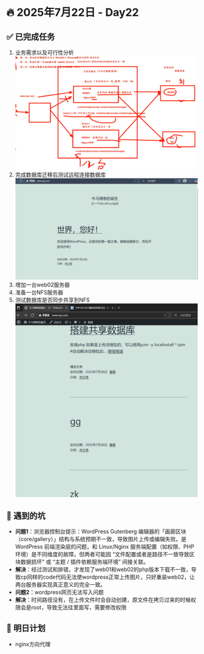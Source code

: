 # 🔥 2025年7月22日 - Day22
## ✅ 已完成任务
1. 业务需求以及可行性分析![架构图](https://github.com/YJUNO6/cloud-devops-learning/blob/main/0_%E6%88%90%E9%95%BF%E6%97%A5%E8%AE%B0/20250721_Day21_LNMP%E6%9E%B6%E6%9E%84%E6%8B%86%E5%88%86/sreenshot/%E5%B1%8F%E5%B9%95%E6%88%AA%E5%9B%BE%202025-07-24%20221946.png)
2. 完成数据库迁移后测试远程连接数据库![图](https://github.com/YJUNO6/cloud-devops-learning/blob/main/0_%E6%88%90%E9%95%BF%E6%97%A5%E8%AE%B0/20250721_Day21_LNMP%E6%9E%B6%E6%9E%84%E6%8B%86%E5%88%86/sreenshot/%E5%B1%8F%E5%B9%95%E6%88%AA%E5%9B%BE%202025-07-25%20111445.png)
3. 增加一台web02服务器
4. 准备一台NFS服务器
5. 测试数据库是否同步共享到NFS![架构图](https://github.com/YJUNO6/cloud-devops-learning/blob/main/0_%E6%88%90%E9%95%BF%E6%97%A5%E8%AE%B0/20250721_Day21_LNMP%E6%9E%B6%E6%9E%84%E6%8B%86%E5%88%86/sreenshot/%E5%B1%8F%E5%B9%95%E6%88%AA%E5%9B%BE%202025-07-25%20221212.png)
## 🐞 遇到的坑
- **问题1**：浏览器控制台提示：WordPress Gutenberg 编辑器的「画廊区块（core/gallery）」结构与系统预期不一致，导致图片上传或编辑失败。是 WordPress 前端渲染层的问题，和 Linux/Nginx 服务端配置（如权限、PHP 环境）是不同维度的故障，但两者可能因 “文件配置或者是路径不一致导致区块数据损坏” 或 “主题 / 插件依赖服务端环境” 间接关联。
- **解决**：经过测试和排错，才发现了web01和web02的php版本下载不一致，导致cp同样的code代码无法使wordpress正常上传图片，只好重装web02，让两台服务器实现真正意义的完全一致。
- **问题2**：wordpress网页无法写入问题
- **解决**：时间路径没有，在上传文件时会自动创建，原文件在拷贝过来的时候权限会是root，导致无法往里面写，需要修改权限

## 📌 明日计划
* nginx方向代理


